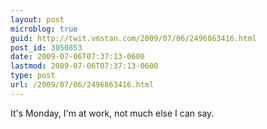 ```yaml
---
layout: post
microblog: true
guid: http://twit.vmstan.com/2009/07/06/2496863416.html
post_id: 3050853
date: 2009-07-06T07:37:13-0600
lastmod: 2009-07-06T07:37:13-0600
type: post
url: /2009/07/06/2496863416.html
---
```

It's Monday, I'm at work, not much else I can say.
